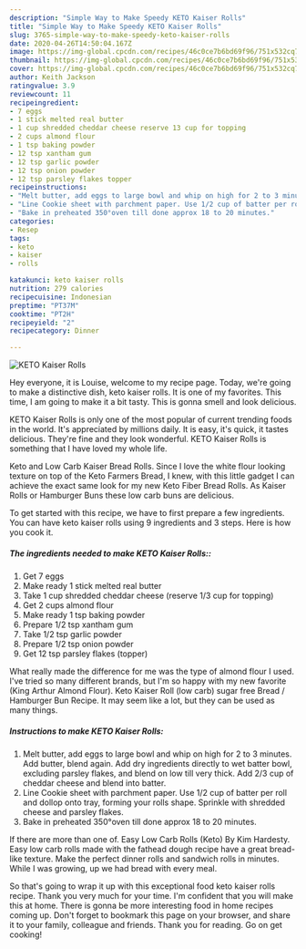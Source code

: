 ```yaml
---
description: "Simple Way to Make Speedy KETO Kaiser Rolls"
title: "Simple Way to Make Speedy KETO Kaiser Rolls"
slug: 3765-simple-way-to-make-speedy-keto-kaiser-rolls
date: 2020-04-26T14:50:04.167Z
image: https://img-global.cpcdn.com/recipes/46c0ce7b6bd69f96/751x532cq70/keto-kaiser-rolls-recipe-main-photo.jpg
thumbnail: https://img-global.cpcdn.com/recipes/46c0ce7b6bd69f96/751x532cq70/keto-kaiser-rolls-recipe-main-photo.jpg
cover: https://img-global.cpcdn.com/recipes/46c0ce7b6bd69f96/751x532cq70/keto-kaiser-rolls-recipe-main-photo.jpg
author: Keith Jackson
ratingvalue: 3.9
reviewcount: 11
recipeingredient:
- 7 eggs
- 1 stick melted real butter
- 1 cup shredded cheddar cheese reserve 13 cup for topping
- 2 cups almond flour
- 1 tsp baking powder
- 12 tsp xantham gum
- 12 tsp garlic powder
- 12 tsp onion powder
- 12 tsp parsley flakes topper
recipeinstructions:
- "Melt butter, add eggs to large bowl and whip on high for 2 to 3 minutes. Add butter, blend again. Add dry ingredients directly to wet batter bowl, excluding parsley flakes, and blend on low till very thick. Add 2/3 cup of cheddar cheese and blend into batter."
- "Line Cookie sheet with parchment paper. Use 1/2 cup of batter per roll and dollop onto tray, forming your rolls shape. Sprinkle with shredded cheese and parsley flakes."
- "Bake in preheated 350°oven till done approx 18 to 20 minutes."
categories:
- Resep
tags:
- keto
- kaiser
- rolls

katakunci: keto kaiser rolls
nutrition: 279 calories
recipecuisine: Indonesian
preptime: "PT37M"
cooktime: "PT2H"
recipeyield: "2"
recipecategory: Dinner

---
```



![KETO Kaiser Rolls](https://img-global.cpcdn.com/recipes/46c0ce7b6bd69f96/751x532cq70/keto-kaiser-rolls-recipe-main-photo.jpg)

Hey everyone, it is Louise, welcome to my recipe page. Today, we're going to make a distinctive dish, keto kaiser rolls. It is one of my favorites. This time, I am going to make it a bit tasty. This is gonna smell and look delicious.

KETO Kaiser Rolls is only one of the most popular of current trending foods in the world. It's appreciated by millions daily. It is easy, it's quick, it tastes delicious. They're fine and they look wonderful. KETO Kaiser Rolls is something that I have loved my whole life.

Keto and Low Carb Kaiser Bread Rolls. Since I love the white flour looking texture on top of the Keto Farmers Bread, I knew, with this little gadget I can achieve the exact same look for my new Keto Fiber Bread Rolls. As Kaiser Rolls or Hamburger Buns these low carb buns are delicious.


To get started with this recipe, we have to first prepare a few ingredients. You can have keto kaiser rolls using 9 ingredients and 3 steps. Here is how you cook it.

##### The ingredients needed to make KETO Kaiser Rolls::

1. Get 7 eggs
1. Make ready 1 stick melted real butter
1. Take 1 cup shredded cheddar cheese (reserve 1/3 cup for topping)
1. Get 2 cups almond flour
1. Make ready 1 tsp baking powder
1. Prepare 1/2 tsp xantham gum
1. Take 1/2 tsp garlic powder
1. Prepare 1/2 tsp onion powder
1. Get 12 tsp parsley flakes (topper)


What really made the difference for me was the type of almond flour I used. I&#39;ve tried so many different brands, but I&#39;m so happy with my new favorite (King Arthur Almond Flour). Keto Kaiser Roll (low carb) sugar free Bread / Hamburger Bun Recipe. It may seem like a lot, but they can be used as many things. 

##### Instructions to make KETO Kaiser Rolls:

1. Melt butter, add eggs to large bowl and whip on high for 2 to 3 minutes. Add butter, blend again. Add dry ingredients directly to wet batter bowl, excluding parsley flakes, and blend on low till very thick. Add 2/3 cup of cheddar cheese and blend into batter.
1. Line Cookie sheet with parchment paper. Use 1/2 cup of batter per roll and dollop onto tray, forming your rolls shape. Sprinkle with shredded cheese and parsley flakes.
1. Bake in preheated 350°oven till done approx 18 to 20 minutes.


If there are more than one of. Easy Low Carb Rolls (Keto) By Kim Hardesty. Easy low carb rolls made with the fathead dough recipe have a great bread-like texture. Make the perfect dinner rolls and sandwich rolls in minutes. While I was growing, up we had bread with every meal. 

So that's going to wrap it up with this exceptional food keto kaiser rolls recipe. Thank you very much for your time. I'm confident that you will make this at home. There is gonna be more interesting food in home recipes coming up. Don't forget to bookmark this page on your browser, and share it to your family, colleague and friends. Thank you for reading. Go on get cooking!
